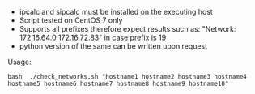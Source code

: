 * ipcalc and sipcalc must be installed on the executing host
* Script tested on CentOS 7 only
* Supports all prefixes therefore expect results such as: "Network: 172.16.64.0 172.16.72.83" in case prefix is 19
* python version of the same can be written upon request

Usage:

``` bash  ./check_networks.sh "hostname1 hostname2 hostname3 hostname4 hostname5 hostname6 hostname7 hostname8 hostname9 hostname10" ```
